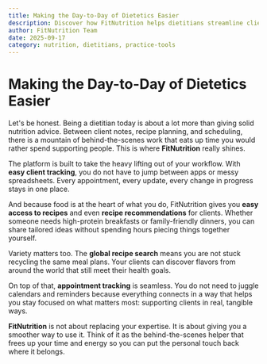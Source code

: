 ```yaml
---
title: Making the Day-to-Day of Dietetics Easier
description: Discover how FitNutrition helps dietitians streamline client tracking, recipe recommendations, appointment scheduling, and global recipe search.
author: FitNutrition Team
date: 2025-09-17
category: nutrition, dietitians, practice-tools
---
```

# Making the Day-to-Day of Dietetics Easier

Let's be honest. Being a dietitian today is about a lot more than giving solid nutrition advice. Between client notes, recipe planning, and scheduling, there is a mountain of behind-the-scenes work that eats up time you would rather spend supporting people. This is where **FitNutrition** really shines.

The platform is built to take the heavy lifting out of your workflow. With **easy client tracking**, you do not have to jump between apps or messy spreadsheets. Every appointment, every update, every change in progress stays in one place.

And because food is at the heart of what you do, FitNutrition gives you **easy access to recipes** and even **recipe recommendations** for clients. Whether someone needs high-protein breakfasts or family-friendly dinners, you can share tailored ideas without spending hours piecing things together yourself.

Variety matters too. The **global recipe search** means you are not stuck recycling the same meal plans. Your clients can discover flavors from around the world that still meet their health goals.

On top of that, **appointment tracking** is seamless. You do not need to juggle calendars and reminders because everything connects in a way that helps you stay focused on what matters most: supporting clients in real, tangible ways.

**FitNutrition** is not about replacing your expertise. It is about giving you a smoother way to use it. Think of it as the behind-the-scenes helper that frees up your time and energy so you can put the personal touch back where it belongs.
